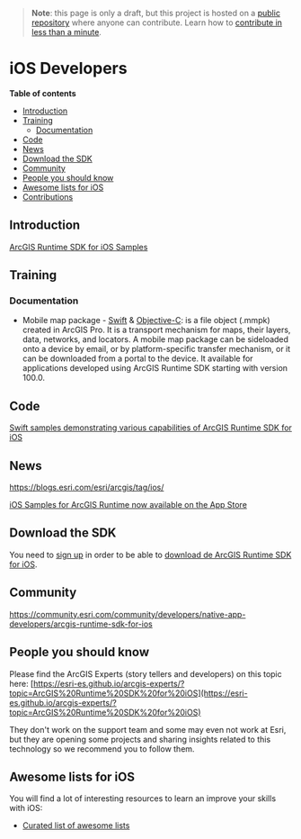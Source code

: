 > **Note**: this page is only a draft, but this project is hosted on a [public repository](https://github.com/hhkaos/awesome-arcgis) where anyone can contribute. Learn how to [contribute in less than a minute](https://github.com/hhkaos/awesome-arcgis/blob/master/CONTRIBUTING.md#contributions).

# iOS Developers
<!-- START doctoc generated TOC please keep comment here to allow auto update -->
<!-- DON'T EDIT THIS SECTION, INSTEAD RE-RUN doctoc TO UPDATE -->
**Table of contents**

- [Introduction](#introduction)
- [Training](#training)
  - [Documentation](#documentation)
- [Code](#code)
- [News](#news)
- [Download the SDK](#download-the-sdk)
- [Community](#community)
- [People you should know](#people-you-should-know)
- [Awesome lists for iOS](#awesome-lists-for-ios)
- [Contributions](#contributions)

<!-- END doctoc generated TOC please keep comment here to allow auto update -->


## Introduction
[ArcGIS Runtime SDK for iOS Samples](https://itunes.apple.com/us/app/arcgis-runtime-sdk-for-ios/id1180714771?mt=8)

## Training
### Documentation
* Mobile map package - [Swift](https://developers.arcgis.com/ios/latest/swift/guide/mobile-map-package.htm) & [Objective-C](https://developers.arcgis.com/ios/latest/objective-c/guide/mobile-map-package.htm): is a file object (.mmpk) created in ArcGIS Pro. It is a transport mechanism for maps, their layers, data, networks, and locators. A mobile map package can be sideloaded onto a device by email, or by platform-specific transfer mechanism, or it can be downloaded from a portal to the device. It available for applications developed using ArcGIS Runtime SDK starting with version 100.0.

## Code

[Swift samples demonstrating various capabilities of ArcGIS Runtime SDK for iOS](https://github.com/Esri/arcgis-runtime-samples-ios)

## News
https://blogs.esri.com/esri/arcgis/tag/ios/

[iOS Samples for ArcGIS Runtime now available on the App Store](https://blogs.esri.com/esri/arcgis/2017/01/23/arcgis-runtime-sdk-for-ios-samples-now-available-on-the-app-store/)

## Download the SDK

You need to [sign up](https://developers.arcgis.com/sign-up/) in order to be able
to [download de ArcGIS Runtime SDK for iOS](https://developers.arcgis.com/downloads/).

## Community

https://community.esri.com/community/developers/native-app-developers/arcgis-runtime-sdk-for-ios

## People you should know
Please find the ArcGIS Experts (story tellers and developers) on this topic here: [https://esri-es.github.io/arcgis-experts/?topic=ArcGIS%20Runtime%20SDK%20for%20iOS](https://esri-es.github.io/arcgis-experts/?topic=ArcGIS%20Runtime%20SDK%20for%20iOS)

They don't work on the support team and some may even not work at Esri,
but they are opening some projects and sharing insights related to this
technology so we recommend you to follow them.

## Awesome lists for iOS
You will find a lot of interesting resources to learn an improve your skills
with iOS:
* [Curated list of awesome lists](https://github.com/sindresorhus/awesome)



